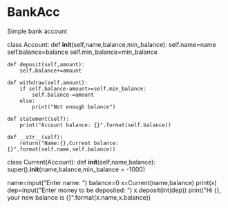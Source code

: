 # BankAcc
Simple bank account

class Account:
    def __init__(self,name,balance,min_balance):
        self.name=name
        self.balance=balance
        self.min_balance=min_balance

    def deposit(self,amount):
        self.balance+=amount

    def withdraw(self,amount):
        if self.balance-amount>=self.min_balance:
            self.balance-=amount
        else:
            print("Not enough balance")

    def statement(self):
        print("Account balance: {}".format(self.balance))

    def __str__(self):
        return("Name:{},Current balance:{}".format(self.name,self.balance))

class Current(Account):
    def __init__(self,name,balance):
        super().__init__(name,balance,min_balance = -1000)



name=input("Enter name: ")
balance=0
x=Current(name,balance)
print(x)
dep=input("Enter money to be deposited: ")
x.deposit(int(dep))
print("Hi {}, your new balance is {}".format(x.name,x.balance))
